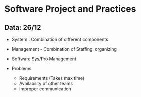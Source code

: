 # Software Project and Practices

## Data: 26/12

- System : Combination of different components
- Management - Combination of Staffing, organizing
- Software Sys/Pro Management

- Problems
    - Requirements (Takes max time)
    - Availability of other teams
    - Improper communication